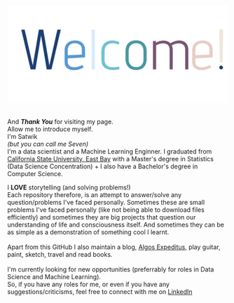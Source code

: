 
![Welcome Image](https://github.com/saatweek/saatweek/blob/main/Vanilla-3.3s-288px.svg)

<br />And ***Thank You*** for visiting my page.
<br />Allow me to introduce myself.
<br /> I'm Satwik
<br /> *(but you can call me Seven)*
<br />I'm a data scientist and a Machine Learning Enginner. I graduated from [California State University, East Bay](https://www.csueastbay.edu) with a Master's degree in Statistics (Data Science Concentration) + I also have a Bachelor's degree in Computer Science.


I **LOVE** storytelling (and solving problems!)
<br />Each repository therefore, is an attempt to answer/solve any question/problems I've faced personally. Sometimes these are small problems I've faced personally (like not being able to download files efficiently) and sometimes they are big projects that question our understanding of life and consciousness itself. And sometimes they can be as simple as a demonstration of something cool I learnt.
<br />
<br />Apart from this GitHub I also maintain a blog, [Algos Expeditus](https://saatweek.com), play guitar, paint, sketch, travel and read books.
<br />
<br />
I'm currently looking for new opportunities (preferrably for roles in Data Science and Machine Learning).
<br />
So, if you have any roles for me, or even if you have any suggestions/criticisms, feel free to connect with me on [LinkedIn](https://www.linkedin.com/in/saatweek/)

<!--
**saatweek/saatweek** is a ✨ _special_ ✨ repository because its `README.md` (this file) appears on your GitHub profile.

Here are some ideas to get you started:

- 🔭 I’m currently working on ...
- 🌱 I’m currently learning ...
- 👯 I’m looking to collaborate on ...
- 🤔 I’m looking for help with ...
- 💬 Ask me about ...
- 📫 How to reach me: ...
- 😄 Pronouns: ...
- ⚡ Fun fact: ...
-->
